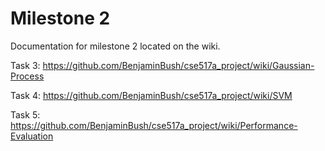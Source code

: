Milestone 2
===========

Documentation for milestone 2 located on the wiki.

Task 3: https://github.com/BenjaminBush/cse517a_project/wiki/Gaussian-Process

Task 4: https://github.com/BenjaminBush/cse517a_project/wiki/SVM

Task 5: https://github.com/BenjaminBush/cse517a_project/wiki/Performance-Evaluation